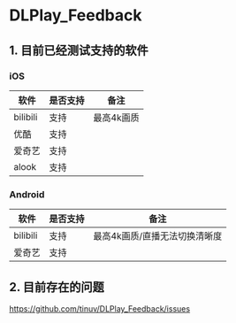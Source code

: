 # DLPlay_Feedback

## 1. 目前已经测试支持的软件

### iOS

| 软件     | 是否支持 | 备注       |
| -------- | -------- | ---------- |
| bilibili | 支持     | 最高4k画质 |
| 优酷     | 支持     |            |
| 爱奇艺   | 支持     |            |
| alook    | 支持     |            |

### Android

| 软件     | 是否支持 | 备注                          |
| -------- | -------- | ----------------------------- |
| bilibili | 支持     | 最高4k画质/直播无法切换清晰度 |
| 爱奇艺   | 支持     |                               |

## 2. 目前存在的问题

https://github.com/tinuv/DLPlay_Feedback/issues
